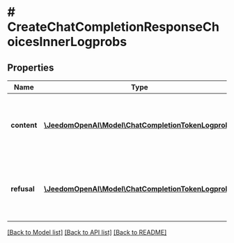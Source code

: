 # # CreateChatCompletionResponseChoicesInnerLogprobs

## Properties

Name | Type | Description | Notes
------------ | ------------- | ------------- | -------------
**content** | [**\JeedomOpenAI\Model\ChatCompletionTokenLogprob[]**](ChatCompletionTokenLogprob.md) | A list of message content tokens with log probability information. |
**refusal** | [**\JeedomOpenAI\Model\ChatCompletionTokenLogprob[]**](ChatCompletionTokenLogprob.md) | A list of message refusal tokens with log probability information. |

[[Back to Model list]](../../README.md#models) [[Back to API list]](../../README.md#endpoints) [[Back to README]](../../README.md)
